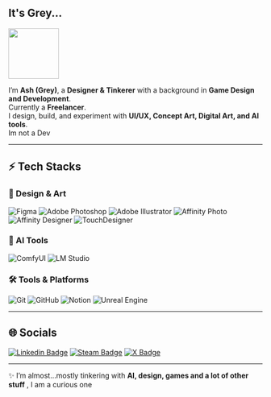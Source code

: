 ## It's Grey... 
  <img src= "https://media2.giphy.com/media/v1.Y2lkPTc5MGI3NjExM3pzbGNpOWhpNjhwNWIzemEwYWJmZzFxYXY1bHd6YTkzYnM5b3FhciZlcD12MV9pbnRlcm5hbF9naWZfYnlfaWQmY3Q9cw/YoypIsUmXXI52/giphy.gif" width="100px">

I’m **Ash (Grey)**, a **Designer & Tinkerer** with a background in **Game Design and Development**.  
Currently a **Freelancer**.  
I design, build, and experiment with **UI/UX, Concept Art, Digital Art, and AI tools**.  
Im not a Dev 

---

## ⚡ Tech Stacks

### 🎨 Design & Art
![Figma](https://img.shields.io/badge/figma-%23F24E1E.svg?style=for-the-badge&logo=figma&logoColor=white)
![Adobe Photoshop](https://img.shields.io/badge/Photoshop-%2331A8FF.svg?style=for-the-badge&logo=adobephotoshop&logoColor=white)
![Adobe Illustrator](https://img.shields.io/badge/Illustrator-%23FF9A00.svg?style=for-the-badge&logo=adobeillustrator&logoColor=white)
![Affinity Photo](https://img.shields.io/badge/Affinity%20Photo-%236D6E71.svg?style=for-the-badge&logo=affinity&logoColor=white)
![Affinity Designer](https://img.shields.io/badge/Affinity%20Designer-%231C1C1C.svg?style=for-the-badge&logo=affinitydesigner&logoColor=blue)
![TouchDesigner](https://img.shields.io/badge/TouchDesigner-%23FF6C00.svg?style=for-the-badge&logo=derivative&logoColor=white)

### 🤖 AI Tools
![ComfyUI](https://img.shields.io/badge/ComfyUI-%23000000.svg?style=for-the-badge&logo=ai&logoColor=white)
![LM Studio](https://img.shields.io/badge/LM%20Studio-%231E90FF.svg?style=for-the-badge&logo=opensourceinitiative&logoColor=white)

### 🛠️ Tools & Platforms
![Git](https://img.shields.io/badge/git-%23F05033.svg?style=for-the-badge&logo=git&logoColor=white)
![GitHub](https://img.shields.io/badge/github-%23121011.svg?style=for-the-badge&logo=github&logoColor=white)
![Notion](https://img.shields.io/badge/Notion-%23000000.svg?style=for-the-badge&logo=notion&logoColor=white)
![Unreal Engine](https://img.shields.io/badge/Unreal%20Engine-%23313131.svg?style=for-the-badge&logo=unrealengine&logoColor=white)

---

## 🌐 Socials

[![Linkedin Badge](https://img.shields.io/badge/-Ashwin%20Grey-blue?style=flat-square&logo=Linkedin&logoColor=white&link=https://www.linkedin.com/in/ashwin-p-72a92216a/)]([https://www.linkedin.com/in/ashwin-p-72a92216a/](https://www.linkedin.com/in/ashwin-p-72a92216a/))  
[![Steam Badge](https://img.shields.io/badge/Steam-%23000000.svg?style=flat-square&logo=steam&logoColor=white&link=https://steamcommunity.com/id/Ashenpain/)]([https://steamcommunity.com/id/Ashenpain/](https://steamcommunity.com/id/Ashenpain/))  
[![X Badge](https://img.shields.io/badge/X-%23000000.svg?style=flat-square&logo=x&logoColor=white&link=https://x.com/greym8bmissing)]([https://x.com/your-handle](https://x.com/greym8bmissing))

---

✨ I’m almost...mostly tinkering with **AI, design, games and a lot of other stuff** , I am a curious one
